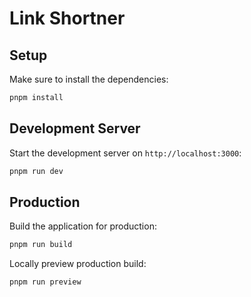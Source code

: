 # Link Shortner

## Setup

Make sure to install the dependencies:

```bash
pnpm install
```

## Development Server

Start the development server on `http://localhost:3000`:

```bash
pnpm run dev
```

## Production

Build the application for production:

```bash
pnpm run build
```

Locally preview production build:

```bash
pnpm run preview
```
